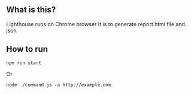 ## What is this?

Lighthouse runs on Chrome browser
It is to generate report html file and json  

## How to run  

```
npm run start
```
Or

```
node ./command.js -a http://example.com
```
